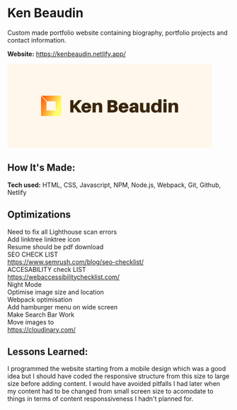 # Ken Beaudin

Custom made portfolio website containing biography, portfolio projects and contact information.

**Website:** https://kenbeaudin.netlify.app/

<a target="_blank" href="https://kenbeaudin.netlify.app/">
    <img src="src/img/ken-beaudin-banner.png" height="190px" alt="Twitter Assitance App"/>
</a>

## How It's Made:

**Tech used:** HTML, CSS, Javascript, NPM, Node.js, Webpack, Git, Github, Netlify

## Optimizations

Need to fix all Lighthouse scan errors
<br>
Add linktree linktree icon
<br>
Resume should be pdf download
<br>
SEO CHECK LIST
<br>
https://www.semrush.com/blog/seo-checklist/
<br>
ACCESABILITY check LIST
<br>
https://webaccessibilitychecklist.com/
<br>
Night Mode
<br>
Optimise image size and location
<br>
Webpack optimisation
<br>
Add hamburger menu on wide screen
<br>
Make Search Bar Work
<br>
Move images to
<br>
https://cloudinary.com/

## Lessons Learned:

I programmed the website starting from a mobile design which was a good idea but I should have coded the responsive structure from this size to large size
before adding content. I would have avoided pitfalls I had later when my content had to be changed from small screen size to acomodate to things in terms of content responssiveness I hadn't planned for.
